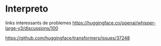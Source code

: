 # Interpreto

links interessants de problemes
https://huggingface.co/openai/whisper-large-v3/discussions/100

https://github.com/huggingface/transformers/issues/37248